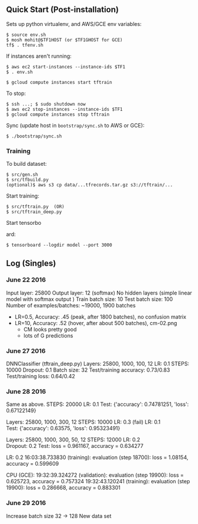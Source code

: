 ## Quick Start (Post-installation)

Sets up python virtualenv, and AWS/GCE env variables:

    $ source env.sh
    $ mosh mohit@$TF1HOST (or $TF1GHOST for GCE)
    tf$ . tfenv.sh

If instances aren't running:

    $ aws ec2 start-instances --instance-ids $TF1
    $ . env.sh

    $ gcloud compute instances start tftrain

To stop:

    $ ssh ...; $ sudo shutdown now
    $ aws ec2 stop-instances --instance-ids $TF1
    $ gcloud compute instances stop tftrain

Sync (update host in `bootstrap/sync.sh` to AWS or GCE):

    $ ./bootstrap/sync.sh

### Training

To build dataset:

    $ src/gen.sh
    $ src/tfbuild.py
    (optional)$ aws s3 cp data/...tfrecords.tar.gz s3://tftrain/...

Start training:

    $ src/tftrain.py  (OR)
    $ src/tftrain_deep.py
 
Start tensorbo

ard:

    $ tensorboard --logdir model --port 3000

## Log (Singles)

### June 22 2016
Input layer: 25800
Output layer: 12 (softmax)
No hidden layers (simple linear model with softmax output   )
Train batch size: 10
Test batch size: 100
Number of examples/batches: ~19000, 1900 batches

- LR=0.5, Accuracy: .45 (peak, after 1800 batches), no confusion matrix
- LR=10, Accuracy: .52 (hover, after about 500 batches), cm-02.png
   + CM looks pretty good
   + lots of G predictions

### June 27 2016
DNNClassifier (tftrain_deep.py)
Layers: 25800, 1000, 100, 12
LR: 0.1
STEPS: 10000
Dropout: 0.1
Batch size: 32
Test/training accuracy: 0.73/0.83
Test/training loss: 0.64/0.42

### June 28 2016
Same as above.
STEPS: 20000
LR: 0.1
Test: {'accuracy': 0.74781251, 'loss': 0.67122149}  

Layers: 25800, 1000, 300, 12
STEPS: 10000
LR: 0.3 (fail)
LR: 0.1  
Test: {'accuracy': 0.63575, 'loss': 0.95323491}

Layers: 25800, 1000, 300, 50, 12
STEPS: 12000
LR: 0.2  
Dropout: 0.2
Test: loss = 0.961167, accuracy = 0.634277

LR: 0.2
16:03:38.733830 (training): evaluation (step 18700): loss = 1.08154, accuracy = 0.599609  

CPU (GCE):
19:32:39.324272 (validation): evaluation (step 19900): loss = 0.625723, accuracy = 0.757324
19:32:43.120241 (training): evaluation (step 19900): loss = 0.286668, accuracy = 0.883301

### June 29 2016

Increase batch size 32 -> 128
New data set